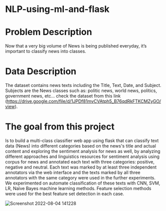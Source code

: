 # NLP-using-ml-and-flask

# Problem Description
Now that a very big volume of News is being published everyday, it’s important to classify news
into classes.

# Data Description
The dataset contains news texts including the Title, Text, Date, and Subject.
Subjects are the News classes such as: politic news, world news, politics, government news,
etc… check the dataset from this link (https://drive.google.com/file/d/1JPDf81mvCVAtph5_B76qdRkFTKCMZyGO/view).

# The goal from this project 
Is to build a multi-class classifier web app using flask that can classify text data (News) into different categories based on the news's title and actual content and exploring the sentiment analysis for news as well, by analyzing different approaches and linguistics resources for sentiment analysis using corpus for news and annotated each text with three categories: positive, negative and neutral. Each text was marked by at least three independent annotators via the web interface and the texts marked by all three annotators with the same category were used in the further experiments. We experimented on automate classification of these texts with CNN, SVM, LR, Naïve Bayes machine learning methods. Feature selection methods were used for the best feature set detection in each case.

![Screenshot 2022-08-04 141228](https://user-images.githubusercontent.com/94877868/182847771-30b219ac-496e-44fd-b747-a7d5ec4f312c.png)

